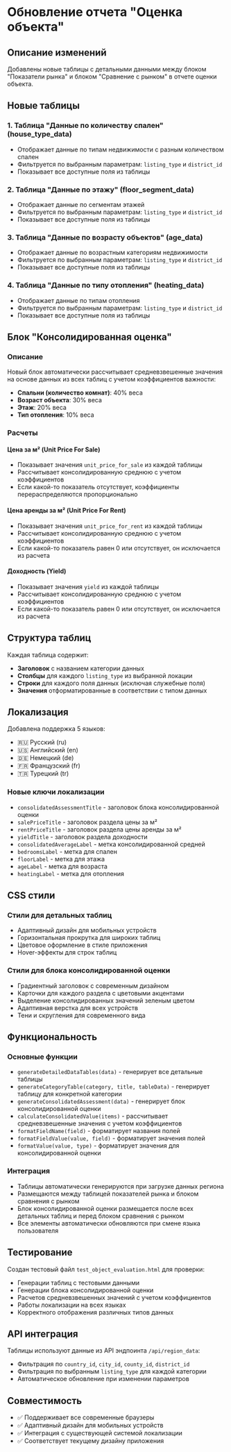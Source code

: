 # Обновление отчета "Оценка объекта"

## Описание изменений

Добавлены новые таблицы с детальными данными между блоком "Показатели рынка" и блоком "Сравнение с рынком" в отчете оценки объекта.

## Новые таблицы

### 1. Таблица "Данные по количеству спален" (house_type_data)
- Отображает данные по типам недвижимости с разным количеством спален
- Фильтруется по выбранным параметрам: `listing_type` и `district_id`
- Показывает все доступные поля из таблицы

### 2. Таблица "Данные по этажу" (floor_segment_data)
- Отображает данные по сегментам этажей
- Фильтруется по выбранным параметрам: `listing_type` и `district_id`
- Показывает все доступные поля из таблицы

### 3. Таблица "Данные по возрасту объектов" (age_data)
- Отображает данные по возрастным категориям недвижимости
- Фильтруется по выбранным параметрам: `listing_type` и `district_id`
- Показывает все доступные поля из таблицы

### 4. Таблица "Данные по типу отопления" (heating_data)
- Отображает данные по типам отопления
- Фильтруется по выбранным параметрам: `listing_type` и `district_id`
- Показывает все доступные поля из таблицы

## Блок "Консолидированная оценка"

### Описание
Новый блок автоматически рассчитывает средневзвешенные значения на основе данных из всех таблиц с учетом коэффициентов важности:

- **Спальни (количество комнат)**: 40% веса
- **Возраст объекта**: 30% веса  
- **Этаж**: 20% веса
- **Тип отопления**: 10% веса

### Расчеты

#### Цена за м² (Unit Price For Sale)
- Показывает значения `unit_price_for_sale` из каждой таблицы
- Рассчитывает консолидированную среднюю с учетом коэффициентов
- Если какой-то показатель отсутствует, коэффициенты перераспределяются пропорционально

#### Цена аренды за м² (Unit Price For Rent)
- Показывает значения `unit_price_for_rent` из каждой таблицы
- Рассчитывает консолидированную среднюю с учетом коэффициентов
- Если какой-то показатель равен 0 или отсутствует, он исключается из расчета

#### Доходность (Yield)
- Показывает значения `yield` из каждой таблицы
- Рассчитывает консолидированную среднюю с учетом коэффициентов
- Если какой-то показатель равен 0 или отсутствует, он исключается из расчета

## Структура таблиц

Каждая таблица содержит:
- **Заголовок** с названием категории данных
- **Столбцы** для каждого `listing_type` из выбранной локации
- **Строки** для каждого поля данных (исключая служебные поля)
- **Значения** отформатированные в соответствии с типом данных

## Локализация

Добавлена поддержка 5 языков:
- 🇷🇺 Русский (ru)
- 🇺🇸 Английский (en)
- 🇩🇪 Немецкий (de)
- 🇫🇷 Французский (fr)
- 🇹🇷 Турецкий (tr)

### Новые ключи локализации
- `consolidatedAssessmentTitle` - заголовок блока консолидированной оценки
- `salePriceTitle` - заголовок раздела цены за м²
- `rentPriceTitle` - заголовок раздела цены аренды за м²
- `yieldTitle` - заголовок раздела доходности
- `consolidatedAverageLabel` - метка консолидированной средней
- `bedroomsLabel` - метка для спален
- `floorLabel` - метка для этажа
- `ageLabel` - метка для возраста
- `heatingLabel` - метка для отопления

## CSS стили

### Стили для детальных таблиц
- Адаптивный дизайн для мобильных устройств
- Горизонтальная прокрутка для широких таблиц
- Цветовое оформление в стиле приложения
- Hover-эффекты для строк таблиц

### Стили для блока консолидированной оценки
- Градиентный заголовок с современным дизайном
- Карточки для каждого раздела с цветовыми акцентами
- Выделение консолидированных значений зеленым цветом
- Адаптивная верстка для всех устройств
- Тени и скругления для современного вида

## Функциональность

### Основные функции
- `generateDetailedDataTables(data)` - генерирует все детальные таблицы
- `generateCategoryTable(category, title, tableData)` - генерирует таблицу для конкретной категории
- `generateConsolidatedAssessment(data)` - генерирует блок консолидированной оценки
- `calculateConsolidatedValue(items)` - рассчитывает средневзвешенные значения с учетом коэффициентов
- `formatFieldName(field)` - форматирует названия полей
- `formatFieldValue(value, field)` - форматирует значения полей
- `formatValue(value, type)` - форматирует значения для консолидированной оценки

### Интеграция
- Таблицы автоматически генерируются при загрузке данных региона
- Размещаются между таблицей показателей рынка и блоком сравнения с рынком
- Блок консолидированной оценки размещается после всех детальных таблиц и перед блоком сравнения с рынком
- Все элементы автоматически обновляются при смене языка пользователя

## Тестирование

Создан тестовый файл `test_object_evaluation.html` для проверки:
- Генерации таблиц с тестовыми данными
- Генерации блока консолидированной оценки
- Расчетов средневзвешенных значений с учетом коэффициентов
- Работы локализации на всех языках
- Корректного отображения различных типов данных

## API интеграция

Таблицы используют данные из API эндпоинта `/api/region_data`:
- Фильтрация по `country_id`, `city_id`, `county_id`, `district_id`
- Фильтрация по выбранным `listing_type` для каждой категории
- Автоматическое обновление при изменении параметров

## Совместимость

- ✅ Поддерживает все современные браузеры
- ✅ Адаптивный дизайн для мобильных устройств
- ✅ Интеграция с существующей системой локализации
- ✅ Соответствует текущему дизайну приложения
